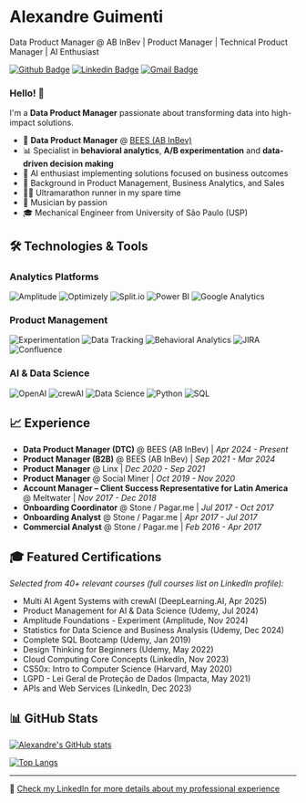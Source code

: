 # Alexandre Guimenti
Data Product Manager @ AB InBev | Product Manager | Technical Product Manager | AI Enthusiast

[![Github Badge](https://img.shields.io/badge/-Github-000?style=flat-square&logo=Github&logoColor=white&link=https://github.com/alexguimenti)](https://github.com/alexguimenti)
[![Linkedin Badge](https://img.shields.io/badge/-LinkedIn-blue?style=flat-square&logo=Linkedin&logoColor=white&link=https://www.linkedin.com/in/alexandre-guimenti/)](https://www.linkedin.com/in/alexandre-guimenti/)
[![Gmail Badge](https://img.shields.io/badge/-Gmail-c14438?style=flat-square&logo=Gmail&logoColor=white&link=mailto:alexguimenti@gmail.com)](mailto:alexguimenti@gmail.com)

### Hello! 👋

I'm a **Data Product Manager** passionate about transforming data into high-impact solutions.

- 🚀 **Data Product Manager** @ [BEES (AB InBev)](https://www.bees.com/)
- 📊 Specialist in **behavioral analytics**, **A/B experimentation** and **data-driven decision making**
- 🤖 AI enthusiast implementing solutions focused on business outcomes
- 💼 Background in Product Management, Business Analytics, and Sales
- 🏃‍♂️ Ultramarathon runner in my spare time
- 🎸 Musician by passion
- 🎓 Mechanical Engineer from University of São Paulo (USP)

## 🛠️ Technologies & Tools

### Analytics Platforms
![Amplitude](https://img.shields.io/badge/-Amplitude-512BD4?style=flat-square&logo=amplitude&logoColor=white)
![Optimizely](https://img.shields.io/badge/-Optimizely-0037FF?style=flat-square&logo=optimizely&logoColor=white)
![Split.io](https://img.shields.io/badge/-Split.io-4A154B?style=flat-square&logo=split&logoColor=white)
![Power BI](https://img.shields.io/badge/-Power%20BI-F2C811?style=flat-square&logo=powerbi&logoColor=black)
![Google Analytics](https://img.shields.io/badge/-Google%20Analytics-E37400?style=flat-square&logo=googleanalytics&logoColor=white)

### Product Management
![Experimentation](https://img.shields.io/badge/-Experimentation-FF4088?style=flat-square&logoColor=white)
![Data Tracking](https://img.shields.io/badge/-Data%20Tracking-5C2D91?style=flat-square&logoColor=white)
![Behavioral Analytics](https://img.shields.io/badge/-Behavioral%20Analytics-0078D7?style=flat-square&logoColor=white)
![JIRA](https://img.shields.io/badge/-JIRA-0052CC?style=flat-square&logo=jira&logoColor=white)
![Confluence](https://img.shields.io/badge/-Confluence-172B4D?style=flat-square&logo=confluence&logoColor=white)

### AI & Data Science
![OpenAI](https://img.shields.io/badge/-OpenAI-412991?style=flat-square&logo=openai&logoColor=white)
![crewAI](https://img.shields.io/badge/-crewAI-009688?style=flat-square&logoColor=white)
![Data Science](https://img.shields.io/badge/-Data%20Science-3498DB?style=flat-square&logoColor=white)
![Python](https://img.shields.io/badge/-Python-3776AB?style=flat-square&logo=python&logoColor=white)
![SQL](https://img.shields.io/badge/-SQL-4479A1?style=flat-square&logo=mysql&logoColor=white)

## 📈 Experience

- **Data Product Manager (DTC)** @ BEES (AB InBev) | *Apr 2024 - Present*
- **Product Manager (B2B)** @ BEES (AB InBev) | *Sep 2021 - Mar 2024*
- **Product Manager** @ Linx | *Dec 2020 - Sep 2021*
- **Product Manager** @ Social Miner | *Oct 2019 - Nov 2020*
- **Account Manager – Client Success Representative for Latin America** @ Meltwater | *Nov 2017 - Dec 2018*
- **Onboarding Coordinator** @ Stone / Pagar.me | *Jul 2017 - Oct 2017*
- **Onboarding Analyst** @ Stone / Pagar.me | *Apr 2017 - Jul 2017*
- **Commercial Analyst** @ Stone / Pagar.me | *Feb 2016 - Apr 2017*

## 🎓 Featured Certifications
_Selected from 40+ relevant courses (full courses list on LinkedIn profile):_  

- Multi AI Agent Systems with crewAI (DeepLearning.AI, Apr 2025)
- Product Management for AI & Data Science (Udemy, Jul 2024)
- Amplitude Foundations - Experiment (Amplitude, Nov 2024)
- Statistics for Data Science and Business Analysis (Udemy, Dec 2024)
- Complete SQL Bootcamp (Udemy, Jan 2019)
- Design Thinking for Beginners (Udemy, May 2022)
- Cloud Computing Core Concepts (LinkedIn, Nov 2023)
- CS50x: Intro to Computer Science (Harvard, May 2020)
- LGPD - Lei Geral de Proteção de Dados (Impacta, May 2021)
- APIs and Web Services (LinkedIn, Dec 2023)

## 📊 GitHub Stats

[![Alexandre's GitHub stats](https://github-readme-stats.vercel.app/api?username=alexguimenti&show_icons=true&theme=dracula)](https://github.com/alexguimenti)

[![Top Langs](https://github-readme-stats.vercel.app/api/top-langs/?username=alexguimenti&layout=compact&theme=dracula)](https://github.com/alexguimenti)

---

💼 [Check my LinkedIn for more details about my professional experience](https://www.linkedin.com/in/alexandre-guimenti/)
